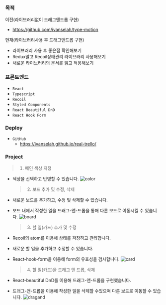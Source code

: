 ### 목적

이전(라이브러리없이 드래그앤드롭 구현)

- https://github.com/ivanselah/type-motion

현재(라이브러리사용 후 드래그앤드롭 구현)

- 라이브러리 사용 후 좋은점 확인해보기
- Redux말고 Recoil상태관리 라이브러리 사용해보기
- 새로운 라이브러리의 문서를 읽고 적용해보기

### 프론트엔드

- `React`
- `Typescript`
- `Recoil`
- `Styled Components`
- `React Beautiful DnD`
- `React Hook Form`

### Deploy

- `GitHub`
  - https://ivanselah.github.io/real-trello/

### Project

> 1. 메인 색상 지정

- 색상을 선택하고 반영할 수 있습니다.
  ![color](https://user-images.githubusercontent.com/78192018/166191387-7141caa4-0aca-4671-8a86-8f8ef3865cdd.gif)

  > 2. 보드 추가 및 수정, 삭제

- 새로운 보드를 추가하고, 수정 및 삭제할 수 있습니다.
- 보드 내에서 작성한 일을 드래그-앤-드롭을 통해 다른 보드로 이동시킬 수 있습니다.
  ![board](https://user-images.githubusercontent.com/78192018/166191175-f209bb77-ebd4-423b-84eb-dd945ca31f30.gif)

  > 3. 할 일(카드) 추가 및 수정

- Recoil의 atom를 이용해 상태를 저장하고 관리합니다.
- 새로운 할 일을 추가하고 수정할 수 있습니다.
- React-hook-form을 이용해 form의 유효성을 검사합니다.
  ![card](https://user-images.githubusercontent.com/78192018/166191608-e25b76de-b179-4c3c-93dc-00fcdd43c78d.gif)

  > 4. 할 일(카드)을 드래그 앤 드롭, 삭제

- React-beautiful DnD를 이용해 드래그-앤-드롭을 구현했습니다.
- 드래그-앤-드롭을 이용해 작성한 일을 삭제할 수있으며 다른 보드로 이동할 수 있습니다.
  ![dragand](https://user-images.githubusercontent.com/78192018/166192678-78376623-398f-43cf-930e-cceca44652d0.gif)

###
